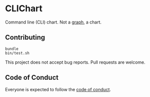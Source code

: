 # CLIChart

Command line (CLI) chart. Not a [graph][1], a chart.

## Contributing

```
bundle
bin/test.sh
```

This project does not accept bug reports. Pull requests are welcome.

## Code of Conduct

Everyone is expected to follow the [code of conduct][2].

[1]: https://en.wikipedia.org/wiki/Graph_(discrete_mathematics)
[2]: https://github.com/jaredbeck/cli_chart/blob/master/CODE_OF_CONDUCT.md
